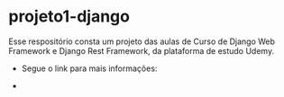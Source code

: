 # projeto1-django

Esse respositório consta um projeto das aulas de Curso de Django Web Framework e Django Rest Framework, da plataforma de estudo Udemy.

- Segue o link para mais informações: 

- [Professor Luiz Miranda]: <https://www.udemy.com/course/curso-de-django-web-framework-com-python-html-e-css/learn/lecture/29695748?start=420#overview>

